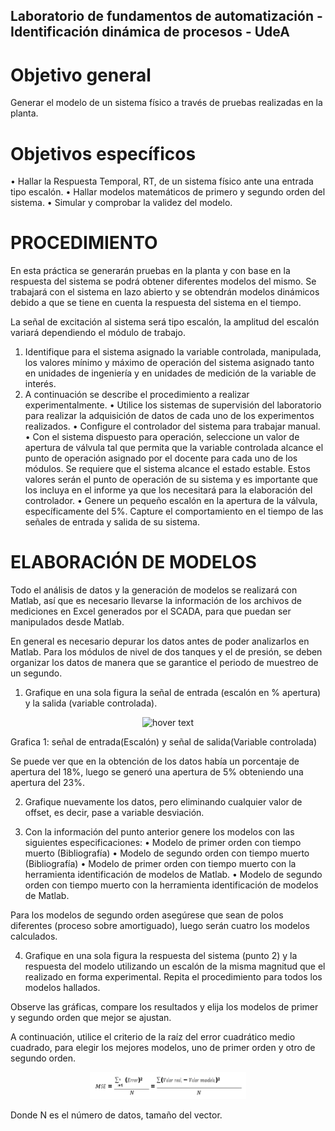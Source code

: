 ## Laboratorio de fundamentos de automatización - Identificación dinámica de procesos  - UdeA

# Objetivo general

Generar el modelo de un sistema físico a través de pruebas realizadas en la planta.

# Objetivos específicos

•	Hallar la Respuesta Temporal, RT, de un sistema físico ante una entrada tipo escalón.
•	Hallar modelos matemáticos de primero y segundo orden del sistema.
•	Simular y comprobar la validez del modelo.


# PROCEDIMIENTO

En esta práctica se generarán pruebas en la planta y con base en la respuesta del sistema se podrá obtener diferentes modelos del mismo. Se trabajará con el sistema en lazo abierto y se obtendrán modelos dinámicos debido a que se tiene en cuenta la respuesta del sistema en el tiempo.

La señal de excitación al sistema será tipo escalón, la amplitud del escalón variará dependiendo el módulo de trabajo.
1.	Identifique para el sistema asignado la variable controlada, manipulada, los valores mínimo y máximo de operación del sistema asignado tanto en unidades de ingeniería y en unidades de medición de la variable de interés.
2.	A continuación se describe el procedimiento a realizar experimentalmente.
•	Utilice los sistemas de supervisión del laboratorio para realizar la adquisición de datos de cada uno de los experimentos realizados.
•	Configure el controlador del sistema para trabajar manual.
•	Con el sistema dispuesto para operación, seleccione un valor de apertura de válvula tal que permita que la variable controlada alcance el punto de operación asignado por el docente para cada uno de los módulos. Se requiere que el sistema alcance el estado estable. Estos valores serán el punto de operación de su sistema y es importante que los incluya en el informe ya que los necesitará para la elaboración del controlador.
•	Genere un pequeño escalón en la apertura de la válvula, específicamente del 5%. Capture el comportamiento en el tiempo de las señales de entrada y salida de su sistema.

# ELABORACIÓN DE MODELOS

Todo el análisis de datos y la generación de modelos se realizará con Matlab, así que es necesario llevarse la información de los archivos de mediciones en Excel generados por el SCADA, para que puedan ser manipulados desde Matlab.

En general es necesario depurar los datos antes de poder analizarlos en Matlab. Para los módulos de nivel de dos tanques y el de presión, se deben organizar los datos de manera que se garantice el periodo de muestreo de un segundo.

1.	Grafique en una sola figura la señal de entrada (escalón en % apertura) y la salida (variable controlada).

<p align="center">
  <img src="signla.png" width="350" title="hover text">
</p>

Grafica 1: señal de entrada(Escalón) y señal de salida(Variable controlada)

Se puede ver que en la obtención de los datos había un porcentaje de apertura del 18%, luego se generó una apertura de 5% obteniendo una apertura del 23%.

2.	Grafique nuevamente los datos, pero eliminando cualquier valor de offset, es decir, pase a variable desviación.

3.	Con la información del punto anterior genere los modelos con las siguientes especificaciones:
•	Modelo de primer orden con tiempo muerto (Bibliografía)
•	Modelo de segundo orden con tiempo muerto (Bibliografía)
•	Modelo de primer orden con tiempo muerto con la herramienta identificación de modelos de Matlab.
•	Modelo de segundo orden con tiempo muerto con la herramienta identificación de modelos de Matlab.

Para los modelos de segundo orden asegúrese que sean de polos diferentes (proceso sobre amortiguado), luego serán cuatro los modelos calculados.

4.	Grafique en una sola figura la respuesta del sistema (punto 2) y la respuesta del modelo utilizando un escalón de la misma magnitud que el realizado en forma experimental. Repita el procedimiento para todos los modelos hallados.

Observe las gráficas, compare los resultados y elija los modelos de primer y segundo orden que mejor se ajustan.

A continuación, utilice el criterio de la raíz del error cuadrático medio cuadrado, para elegir los mejores modelos, uno de primer orden y otro de segundo orden.

<p align="center">
  <img src="formula.png" width="250" title="hover text">
</p>

Donde N es el número de datos, tamaño del vector.




